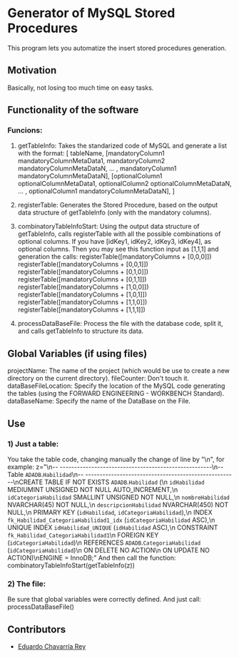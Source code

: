 # Generator of MySQL Stored Procedures
 
This program lets you automatize the insert stored procedures generation. 
 

## Motivation
 
Basically, not losing too much time on easy tasks.  

## Functionality of the software

### Funcions:
1) getTableInfo: Takes the standarized code of MySQL and generate a list with the format: 
        [   tableName, 
            [mandatoryColumn1 mandatoryColumnMetaData1, mandatoryColumn2 mandatoryColumnMetaDataN, ... , mandatoryColumn1 mandatoryColumnMetaDataN],
            [optionalColumn1 optionalColumnMetaData1, optionalColumn2 optionalColumnMetaDataN, ... , optionalColumn1 mandatoryColumnMetaDataN],
        ]

2) registerTable: Generates the Stored Procedure, based on the output data structure of getTableInfo (only with the mandatory columns).

3) combinatoryTableInfoStart: Using the output data structure of getTableInfo, calls registerTable with all the possible combinations of optional columns. 
    If you have [idKey1, idKey2, idKey3, idKey4], as optional columns.
    Then you may see this function input as [1,1,1] and generation the calls:
        registerTable([mandatoryColumns + [0,0,0]])
        registerTable([mandatoryColumns + [0,0,1]])
        registerTable([mandatoryColumns + [0,1,0]])
        registerTable([mandatoryColumns + [0,1,1]])
        registerTable([mandatoryColumns + [1,0,0]])
        registerTable([mandatoryColumns + [1,0,1]])
        registerTable([mandatoryColumns + [1,1,0]])
        registerTable([mandatoryColumns + [1,1,1]])

4) processDataBaseFile: Process the file with the database code, split it, and calls getTableInfo to structure its data. 

## Global Variables (if using files)

projectName: The name of the project (which would be use to create a new directory on the current directory).
fileCounter: Don't touch it. 
dataBaseFileLocation: Specify the location of the MySQL code generating the tables (using the FORWARD ENGINEERING - WORKBENCH Standard).
dataBaseName: Specify the name of the DataBase on the File. 

## Use

### 1) Just a table: 
You take the table code, changing manually the change of line by "\n", for example: 
z="\n-- -----------------------------------------------------\n-- Table `ADADB`.`Habilidad`\n-- -----------------------------------------------------\nCREATE TABLE IF NOT EXISTS `ADADB`.`Habilidad` (\n  `idHabilidad` MEDIUMINT UNSIGNED NOT NULL AUTO_INCREMENT,\n  `idCategoriaHabilidad` SMALLINT UNSIGNED NOT NULL,\n  `nombreHabilidad` NVARCHAR(45) NOT NULL,\n  `descripcionHabilidad` NVARCHAR(450) NOT NULL,\n  PRIMARY KEY (`idHabilidad`, `idCategoriaHabilidad`),\n  INDEX `fk_Habilidad_CategoriaHabilidad1_idx` (`idCategoriaHabilidad` ASC),\n  UNIQUE INDEX `idHabilidad_UNIQUE` (`idHabilidad` ASC),\n  CONSTRAINT `fk_Habilidad_CategoriaHabilidad1`\n    FOREIGN KEY (`idCategoriaHabilidad`)\n    REFERENCES `ADADB`.`CategoriaHabilidad` (`idCategoriaHabilidad`)\n    ON DELETE NO ACTION\n    ON UPDATE NO ACTION)\nENGINE = InnoDB;"
And then call the function: combinatoryTableInfoStart(getTableInfo(z))

### 2) The file: 
Be sure that global variables were correctly defined.
And just call: processDataBaseFile()

## Contributors
 
 * [Eduardo Chavarría Rey](https://github.com/echavrey/)